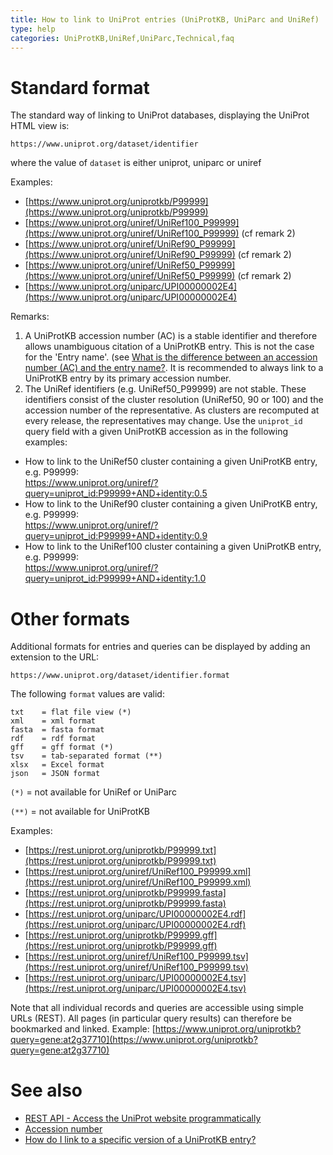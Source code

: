 ```yaml
---
title: How to link to UniProt entries (UniProtKB, UniParc and UniRef)
type: help
categories: UniProtKB,UniRef,UniParc,Technical,faq
---
```


# Standard format

The standard way of linking to UniProt databases, displaying the UniProt HTML view is:

`https://www.uniprot.org/dataset/identifier`

where the value of `dataset` is either uniprot, uniparc or uniref

Examples:

- [https://www.uniprot.org/uniprotkb/P99999](https://www.uniprot.org/uniprotkb/P99999)
- [https://www.uniprot.org/uniref/UniRef100_P99999](https://www.uniprot.org/uniref/UniRef100_P99999) (cf remark 2)
- [https://www.uniprot.org/uniref/UniRef90_P99999](https://www.uniprot.org/uniref/UniRef90_P99999) (cf remark 2)
- [https://www.uniprot.org/uniref/UniRef50_P99999](https://www.uniprot.org/uniref/UniRef50_P99999) (cf remark 2)
- [https://www.uniprot.org/uniparc/UPI00000002E4](https://www.uniprot.org/uniparc/UPI00000002E4)

Remarks:

1.  A UniProtKB accession number (AC) is a stable identifier and therefore allows unambiguous citation of a UniProtKB entry. This is not the case for the 'Entry name'. (see [What is the difference between an accession number (AC) and the entry name?](https://www.uniprot.org/help/difference_accession_entryname). It is recommended to always link to a UniProtKB entry by its primary accession number.
2.  The UniRef identifiers (e.g. UniRef50_P99999) are not stable. These identifiers consist of the cluster resolution (UniRef50, 90 or 100) and the accession number of the representative. As clusters are recomputed at every release, the representatives may change. Use the `uniprot_id` query field with a given UniProtKB accession as in the following examples:

- How to link to the UniRef50 cluster containing a given UniProtKB entry, e.g. P99999:  
<https://www.uniprot.org/uniref/?query=uniprot_id:P99999+AND+identity:0.5>
- How to link to the UniRef90 cluster containing a given UniProtKB entry, e.g. P99999:  
<https://www.uniprot.org/uniref/?query=uniprot_id:P99999+AND+identity:0.9>
- How to link to the UniRef100 cluster containing a given UniProtKB entry, e.g. P99999:  
<https://www.uniprot.org/uniref/?query=uniprot_id:P99999+AND+identity:1.0>

# Other formats

Additional formats for entries and queries can be displayed by adding an extension to the URL:

`https://www.uniprot.org/dataset/identifier.format`

The following `format` values are valid:

    txt    = flat file view (*)
    xml    = xml format
    fasta  = fasta format
    rdf    = rdf format
    gff    = gff format (*)
    tsv    = tab-separated format (**)
    xlsx   = Excel format
    json   = JSON format

`(*)` = not available for UniRef or UniParc

`(**)` = not available for UniProtKB

Examples:

- [https://rest.uniprot.org/uniprotkb/P99999.txt](https://rest.uniprot.org/uniprotkb/P99999.txt)
- [https://rest.uniprot.org/uniref/UniRef100_P99999.xml](https://rest.uniprot.org/uniref/UniRef100_P99999.xml)
- [https://rest.uniprot.org/uniprotkb/P99999.fasta](https://rest.uniprot.org/uniprotkb/P99999.fasta)
- [https://rest.uniprot.org/uniparc/UPI00000002E4.rdf](https://rest.uniprot.org/uniparc/UPI00000002E4.rdf)
- [https://rest.uniprot.org/uniprotkb/P99999.gff](https://rest.uniprot.org/uniprotkb/P99999.gff)
- [https://rest.uniprot.org/uniref/UniRef100_P99999.tsv](https://rest.uniprot.org/uniref/UniRef100_P99999.tsv)
- [https://rest.uniprot.org/uniparc/UPI00000002E4.tsv](https://rest.uniprot.org/uniparc/UPI00000002E4.tsv)

Note that all individual records and queries are accessible using simple URLs (REST). All pages (in particular query results) can therefore be bookmarked and linked. Example: [https://www.uniprot.org/uniprotkb?query=gene:at2g37710](https://www.uniprot.org/uniprotkb?query=gene:at2g37710)

# See also

- [REST API - Access the UniProt website programmatically](https://www.uniprot.org/help/api)
- [Accession number](https://www.uniprot.org/help/accession_numbers)
- [How do I link to a specific version of a UniProtKB entry?](https://www.uniprot.org/help/link_old_versions)
